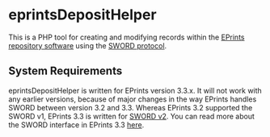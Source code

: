 eprintsDepositHelper
====================

This is a PHP tool for creating and modifying records within the [EPrints repository software](http://www.eprints.org/)
using the [SWORD protocol](http://swordapp.org/).


System Requirements
-------------------

eprintsDepositHelper is written for EPrints version 3.3.x. It will not work with any earlier versions, because of major
changes in the way EPrints handles SWORD between version 3.2 and 3.3. Whereas EPrints 3.2 supported the SWORD v1, EPrints
3.3 is written for [SWORD v2](http://swordapp.org/sword-v2/sword-v2-specifications/). You can read more about the SWORD
interface in EPrints 3.3 [here](http://wiki.eprints.org/w/API:EPrints/Apache/CRUD).



